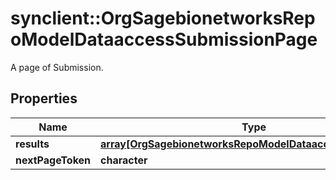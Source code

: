 # synclient::OrgSagebionetworksRepoModelDataaccessSubmissionPage

A page of Submission.

## Properties
Name | Type | Description | Notes
------------ | ------------- | ------------- | -------------
**results** | [**array[OrgSagebionetworksRepoModelDataaccessSubmission]**](org.sagebionetworks.repo.model.dataaccess.Submission.md) |  | [optional] 
**nextPageToken** | **character** |  | [optional] 


